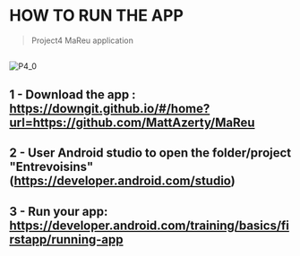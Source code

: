 # **HOW TO RUN THE APP**
> Project4 MaReu application
##
![P4_0](https://user-images.githubusercontent.com/21226834/189847978-fb152f98-e09c-41d7-b027-9d0f01999863.png)
##
## 1 - Download the app : https://downgit.github.io/#/home?url=https://github.com/MattAzerty/MaReu
## 2 - User Android studio to open the folder/project "Entrevoisins" (https://developer.android.com/studio)
## 3 - Run your app: https://developer.android.com/training/basics/firstapp/running-app